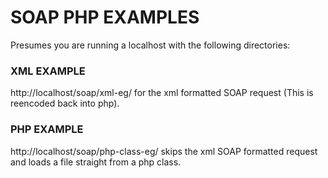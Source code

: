 # SOAP PHP EXAMPLES #
Presumes you are running a localhost with the following directories:

### XML EXAMPLE ###
http://localhost/soap/xml-eg/ for the xml formatted SOAP request (This is reencoded back into php).

### PHP EXAMPLE ###
http://localhost/soap/php-class-eg/ skips the xml SOAP formatted request and loads a file straight from a php class.

